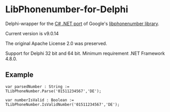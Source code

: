 # LibPhonenumber-for-Delphi
Delphi-wrapper for the [C# .NET port](https://github.com/twcclegg/libphonenumber-csharp) of Google's [libphonenumber library](https://github.com/googlei18n/libphonenumber). 

Current version is v9.0.14

The original Apache License 2.0 was preserved.

Support for Delphi 32 bit and 64 bit. Minimum requirement .NET Framework 4.8.0.

## Example

```
var parsedNumber : String := TLibPhoneNumber.Parse('01511234567','DE');

var numberIsValid : Boolean := TLibPhoneNumber.IsValidNumber('01511234567','DE');
```

